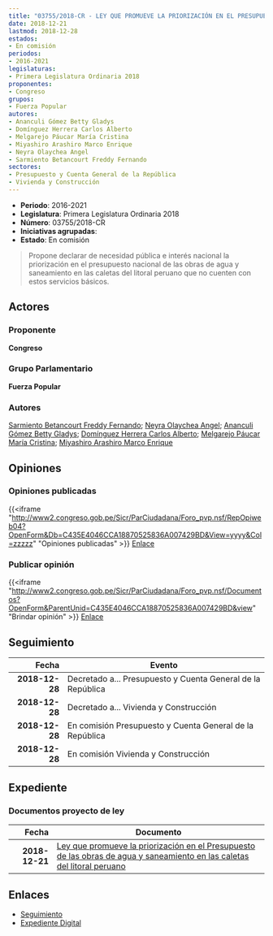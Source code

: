 ```yaml
---
title: "03755/2018-CR - LEY QUE PROMUEVE LA PRIORIZACIÓN EN EL PRESUPUESTO DE LAS OBRAS DE AGUA Y SANEAMIENTO EN LAS CALETAS DEL LITORAL PERUANO."
date: 2018-12-21
lastmod: 2018-12-28
estados:
- En comisión
periodos:
- 2016-2021
legislaturas:
- Primera Legislatura Ordinaria 2018
proponentes:
- Congreso
grupos:
- Fuerza Popular
autores:
- Ananculi Gómez Betty Gladys
- Domínguez Herrera Carlos Alberto
- Melgarejo Páucar María Cristina
- Miyashiro Arashiro Marco Enrique
- Neyra Olaychea Angel
- Sarmiento Betancourt Freddy Fernando
sectores:
- Presupuesto y Cuenta General de la República
- Vivienda y Construcción
---
```

- **Periodo**: 2016-2021
- **Legislatura**: Primera Legislatura Ordinaria 2018
- **Número**: 03755/2018-CR
- **Iniciativas agrupadas**: 
- **Estado**: En comisión

> Propone declarar de necesidad pública e interés nacional la priorización en el presupuesto nacional de las obras de agua y saneamiento en las caletas del litoral peruano que no cuenten con estos servicios básicos.


## Actores

### Proponente

**Congreso**

### Grupo Parlamentario

**Fuerza Popular**

### Autores

[Sarmiento Betancourt Freddy Fernando](mailto:mailto:fsarmiento@congreso.gob.pe); [Neyra Olaychea Angel](mailto:mailto:); [Ananculi Gómez Betty Gladys](mailto:mailto:bananculi@congreso.gob.pe); [Domínguez Herrera Carlos Alberto](mailto:mailto:cdominguez@congreso.gob.pe); [Melgarejo Páucar María Cristina](mailto:mailto:mmelgarejo@congreso.gob.pe); [Miyashiro Arashiro Marco Enrique](mailto:mailto:mmiyashiro@congreso.gob.pe)

## Opiniones

### Opiniones publicadas

{{<iframe "http://www2.congreso.gob.pe/Sicr/ParCiudadana/Foro_pvp.nsf/RepOpiweb04?OpenForm&Db=C435E4046CCA18870525836A007429BD&View=yyyy&Col=zzzzz" "Opiniones publicadas" >}}
[Enlace](http://www2.congreso.gob.pe/Sicr/ParCiudadana/Foro_pvp.nsf/RepOpiweb04?OpenForm&Db=C435E4046CCA18870525836A007429BD&View=yyyy&Col=zzzzz)

### Publicar opinión

{{<iframe "http://www2.congreso.gob.pe/Sicr/ParCiudadana/Foro_pvp.nsf/Documentos?OpenForm&ParentUnid=C435E4046CCA18870525836A007429BD&view" "Brindar opinión" >}}
[Enlace](http://www2.congreso.gob.pe/Sicr/ParCiudadana/Foro_pvp.nsf/Documentos?OpenForm&ParentUnid=C435E4046CCA18870525836A007429BD&view)


## Seguimiento

| Fecha | Evento |
|------:|--------|
| **2018-12-28** | Decretado a... Presupuesto y Cuenta General de la República |
| **2018-12-28** | Decretado a... Vivienda y Construcción |
| **2018-12-28** | En comisión Presupuesto y Cuenta General de la República |
| **2018-12-28** | En comisión Vivienda y Construcción |

## Expediente

### Documentos proyecto de ley

| Fecha | Documento |
|------:|-----------|
| **2018-12-21** | [Ley que promueve la priorización en el Presupuesto de las obras de agua y saneamiento en las caletas del litoral peruano](http://www.leyes.congreso.gob.pe/Documentos/2016_2021/Proyectos_de_Ley_y_de_Resoluciones_Legislativas/PL0375120181221.pdf) |

## Enlaces

- [Seguimiento](http://www2.congreso.gob.pe/Sicr/TraDocEstProc/CLProLey2016.nsf/f7fff46988ca05b1052578e100829cc7/25a65d69bf2287410525836a0074a2eb?OpenDocument)
- [Expediente Digital](http://www2.congreso.gob.pe/Sicr/TraDocEstProc/Expvirt_2011.nsf/visbusqptramdoc1621/03755?opendocument)

